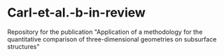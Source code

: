 # Carl-et-al.-b-in-review
Repository for the publication "Application of a methodology for the quantitative comparison of three-dimensional geometries on subsurface structures"
